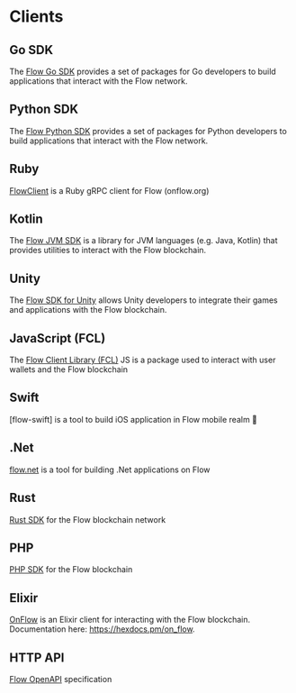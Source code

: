 # Clients

## Go SDK

The [Flow Go SDK](./flow-go-sdk/index.mdx) provides a set of packages for Go developers to build applications that interact with the Flow network.

## Python SDK

The [Flow Python SDK](https://github.com/janezpodhostnik/flow-py-sdk) provides a set of packages for Python developers to build applications that interact with the Flow network.

## Ruby

[FlowClient](https://github.com/glucode/flow_client) is a Ruby gRPC client for Flow (onflow.org)

## Kotlin

The [Flow JVM SDK](https://github.com/onflow/flow-jvm-sdk) is a library for JVM languages (e.g. Java, Kotlin) that provides utilities to interact with the Flow blockchain.

## Unity

The [Flow SDK for Unity](./unity-sdk/index.md) allows Unity developers to integrate their games and applications with the Flow blockchain.

## JavaScript (FCL)

The [Flow Client Library (FCL)](./fcl-js/index.md) JS is a package used to interact with user wallets and the Flow blockchain

## Swift
[flow-swift] is a tool to build iOS application in Flow mobile realm 🌊

## .Net

[flow.net](https://github.com/tyronbrand/flow.net) is a tool for building .Net applications on Flow

## Rust

[Rust SDK](https://github.com/fee1-dead/flow.rs) for the Flow blockchain network

## PHP

[PHP SDK](https://github.com/mayvenstudios/flow-php-sdk) for the Flow blockchain

## Elixir

[OnFlow](https://github.com/nkezhaya/on_flow) is an Elixir client for interacting with the Flow blockchain. Documentation here: https://hexdocs.pm/on_flow.

## HTTP API

[Flow OpenAPI](/http-api) specification